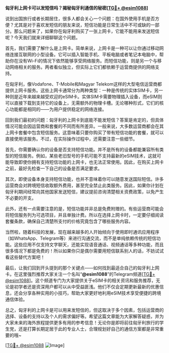 **匈牙利上网卡可以发短信吗？揭秘匈牙利通信的秘密[[TG💪+ @esim1088](https://t.me/s/esim1088)]**

说到出国旅行或者长期居住，很多人都会关心一个问题：在国外使用手机是否方便？尤其是对于喜欢发短信的朋友来说，短信功能是日常生活中不可或缺的一部分。那么问题来了，如果你在匈牙利购买了一张上网卡，它能不能用来发送短信呢？今天我们就来详细聊聊这个问题。

首先，我们需要了解什么是上网卡。简单来说，上网卡是一种可以让你通过移动网络连接互联网的小型设备。它可以插入智能手机、平板电脑或者笔记本电脑中，帮助你在没有Wi-Fi的情况下依然能够享受网络服务。而短信功能，则是另一个与移动网络相关的服务。两者看似独立，但实际上它们都依赖于运营商提供的网络支持。

在匈牙利，像Vodafone、T-Mobile和Magyar Telekom这样的大型电信运营商都提供上网卡服务。这些上网卡通常分为两种类型：一种是传统的实体SIM卡，另一种则是近年来越来越受欢迎的eSIM卡。实体SIM卡需要物理插入设备，而eSIM则可以直接下载到支持它的设备上，无需额外的物理卡槽。无论哪种形式，它们的核心功能都是相同的——为用户提供稳定的网络连接。

回到我们最初的问题：匈牙利的上网卡到底能不能发短信？答案是肯定的，但具体情况可能会因运营商和套餐的不同而有所差异。一般来说，大多数运营商都会在其上网卡套餐中包含短信服务。这意味着只要你购买了带有短信功能的套餐，就可以直接使用该服务。不过，在实际操作过程中，还需要注意一些细节。

首先，你需要确认你的设备是否支持短信功能。并不是所有的设备都能兼容所有类型的短信服务。例如，某些老旧型号的手机可能不支持最新的eSIM技术，这就可能导致即使你拥有支持短信功能的上网卡，也无法正常使用。因此，在购买上网卡之前，最好先检查一下自己的设备是否满足要求。

其次，即使设备本身支持短信功能，也并不意味着你可以随意发送国际短信。许多运营商会对跨境短信收取额外费用，甚至完全禁止此类服务。因此，如果你计划在匈牙利期间经常向其他国家发送短信，建议提前咨询清楚相关资费政策，以免产生不必要的开支。

此外，还有一点需要注意的是，短信功能并非总是免费附赠的。有些运营商可能会将短信服务列为可选项目，并且单独计费。所以在选择上网卡时，一定要仔细阅读套餐条款，确保自己清楚所支付的价格究竟包含了哪些服务内容。

当然啦，随着科技的发展，现在越来越多的人开始倾向于使用即时通讯应用程序（如WhatsApp、Telegram等）来进行沟通交流，而不是单纯依赖传统的短信功能。这些应用不仅支持文字聊天，还能实现语音通话、视频通话等多种功能，而且很多情况下都是免费的！所以如果你只是偶尔需要用短信联系别人的话，不妨试试看这些替代方案吧！

最后，让我们回到开头提到的那个关键点——如何找到最适合自己的匈牙利上网卡。在这里强烈推荐大家关注一个名叫“**@esim1088**”的Telegram频道[[TG💪+ @esim1088](https://t.me/s/esim1088)]。这个频道专门为大家提供关于eSIM卡的相关资讯和服务推荐，无论是初学者还是资深用户都可以从中受益匪浅。他们不仅会定期更新最新的优惠信息，还会分享各种实用的小技巧，帮助大家更好地利用eSIM技术享受便捷的跨境通信体验。

总之，匈牙利的上网卡是可以用来发短信的，但这取决于多个因素，包括运营商的选择、设备的支持以及个人的需求偏好等。希望这篇文章能为大家解答疑惑，并为大家未来的海外旅程提供更多有用的参考信息！无论你是即将前往匈牙利旅行的学生党，还是打算长期定居于此的专业人士，合理规划好自己的通信方案都是非常重要的哦~

[[TG💪+ @esim1088](https://t.me/s/esim1088) ![Image](https://i.postimg.cc/4NQfJmqS/Snipaste-2025-05-13-00-14-12.png)]